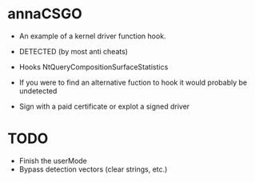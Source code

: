 # annaCSGO
- An example of a kernel driver function hook.
- DETECTED (by most anti cheats)
- Hooks NtQueryCompositionSurfaceStatistics

- If you were to find an alternative fuction to hook it would probably be undetected
- Sign with a paid certificate or explot a signed driver 

# TODO
- Finish the userMode
- Bypass detection vectors (clear strings, etc.)
